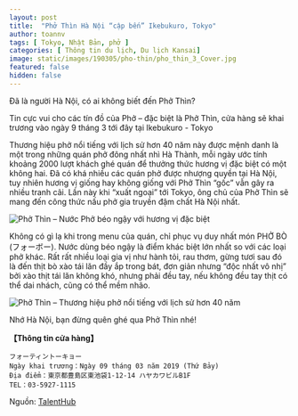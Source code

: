 ```yaml
---
layout: post
title:  "Phở Thìn Hà Nội “cập bến” Ikebukuro, Tokyo"
author: toannv
tags: [ Tokyo, Nhật Bản, phở ]
categories: [ Thông tin du lịch, Du lịch Kansai]
image: static/images/190305/pho-thin/pho_thin_3_Cover.jpg
featured: false
hidden: false
---
```


Đã là người Hà Nội, có ai không biết đến Phở Thìn?

Tin cực vui cho các tín đồ của Phở – đặc biệt là Phở Thìn, cửa hàng sẽ khai trương vào ngày 9 tháng 3 tới đây tại Ikebukuro - Tokyo

Thương hiệu phở nổi tiếng với lịch sử hơn 40 năm này được mệnh danh là một trong những quán phở đông nhất nhì Hà Thành, mỗi ngày ước tính khoảng 2000 lượt khách ghé quán để thưởng thức hương vị đặc biệt có một không hai. Đã có khá nhiều các quán phở được nhượng quyền tại Hà Nội, tuy nhiên hương vị giống hay không giống với Phở Thìn “gốc” vẫn gây ra nhiều tranh cãi. Lần này khi “xuất ngoại” tới Tokyo, ông chủ của Phở Thìn sẽ mang đến công thức nấu phở gia truyền đậm chất Hà Nội nhất.

![Phở Thìn – Nước Phở béo ngậy với hương vị đặc biệt](/static/images/190305/pho-thin/pho_thin_1.jpg)

Không có gì lạ khi trong menu của quán, chỉ phục vụ duy nhất món PHỞ BÒ (フォーボー). Nước dùng béo ngậy là điểm khác biệt lớn nhất so với các loại phở khác. Rất rất nhiều loại gia vị như hành tỏi, rau thơm, gừng tươi sau đó là đến thịt bò xào tái lăn đầy ắp trong bát, đơn giản nhưng “độc nhất vô nhị” bởi xào thịt tái lăn không khó, nhưng phải đều tay, nếu không đều tay thịt có thể dai nhách, cũng có thể mềm nhão.

![Phở Thìn – Thương hiệu phở nổi tiếng với lịch sử hơn 40 năm](/static/images/190305/pho-thin/pho_thin_2.jpg)

Nhớ Hà Nội, bạn đừng quên ghé qua Phở Thìn nhé!

**【Thông tin cửa hàng】**
```
フォーティントーキョー
Ngày khai trương：Ngày 09 tháng 03 năm 2019 (Thứ Bảy)
Địa điểm：東京都豊島区東池袋1-12-14 ハヤカワビルB1F
TEL：03-5927-1115
```

Nguồn: [TalentHub](https://talenthub.jp/blog/tin-tuc/pho-thin-ha-noi-cap-ben-ikebukuro-tokyo/)
